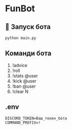 # FunBot

## 🚀 Запуск бота

```bash
python main.py
```

## Команди бота

1. !advice  
2. !roll  
3. !stats @user  
4. !kick @user  
5. !ban @user  
6. !clear N  

## .env

```
DISCORD_TOKEN=Ваш_токен_бота
COMMAND_PREFIX=!
```
